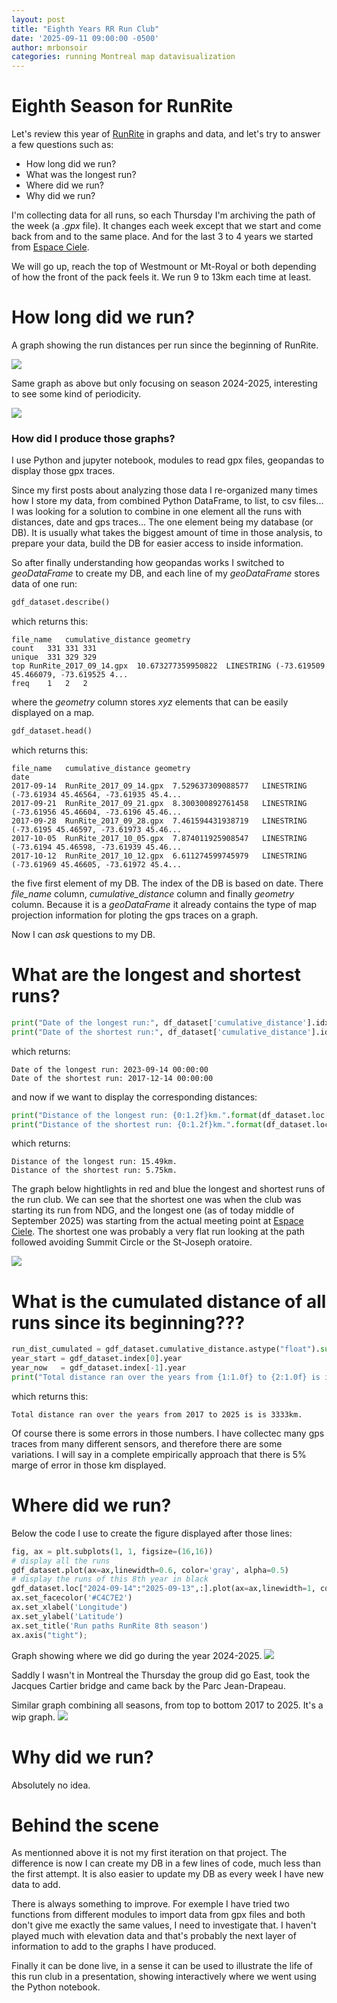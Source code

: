```yaml
---
layout: post
title: "Eighth Years RR Run Club"
date: '2025-09-11 09:00:00 -0500'
author: mrbonsoir
categories: running Montreal map datavisualization
---
```


# Eighth Season for RunRite 

Let's review this year of [RunRite][runrite-link] in graphs and data, and let's try to answer a few questions such as:
+ How long did we run?
+ What was the longest run?
+ Where did we run?
+ Why did we run?

I'm collecting data for all runs, so each Thursday I'm archiving the path of the week (a *.gpx* file). It changes each week except that we start and come back from and to the same place. And for the last 3 to 4 years we started from [Espace Ciele][ciele-link]. 

We will go up, reach the top of Westmount or Mt-Royal or both depending of how the front of the pack feels it. We run 9 to 13km each time at least.

# How long did we run?
A graph showing the run distances per run since the beginning of RunRite.

![](/data/graph_milleage_by_season.png)

Same graph as above but only focusing on season 2024-2025, interesting to see some kind of periodicity. 

![](/data/graph_milleage_8th_season.png)


### How did I produce those graphs?
I use Python and jupyter notebook, modules to read gpx files, geopandas to display those gpx traces.

Since my first posts about analyzing those data I re-organized many times how I store my data, from combined Python DataFrame, to list, to csv files... I was looking for a solution to combine in one element all the runs with distances, date and gps traces... The one element being my database (or DB). It is usually what takes the biggest amount of time in those analysis, to prepare your data, build the DB for easier access to inside information.

So after finally understanding how geopandas works I switched to *geoDataFrame* to create my DB, and each line of my *geoDataFrame* stores data of one run:
```python
gdf_dataset.describe()
```
which returns this:
```
file_name	cumulative_distance	geometry
count	331	331	331
unique	331	329	329
top	RunRite_2017_09_14.gpx	10.673277359950822	LINESTRING (-73.619509 45.466079, -73.619525 4...
freq	1	2	2
```
where the *geometry* column stores *xyz* elements that can be easily displayed on a map.

```python
gdf_dataset.head()
```
which returns this:

```
file_name	cumulative_distance	geometry
date			
2017-09-14	RunRite_2017_09_14.gpx	7.529637309088577	LINESTRING (-73.61934 45.46564, -73.61935 45.4...
2017-09-21	RunRite_2017_09_21.gpx	8.300300892761458	LINESTRING (-73.61956 45.46604, -73.6196 45.46...
2017-09-28	RunRite_2017_09_28.gpx	7.461594431938719	LINESTRING (-73.6195 45.46597, -73.61973 45.46...
2017-10-05	RunRite_2017_10_05.gpx	7.874011925908547	LINESTRING (-73.6194 45.46598, -73.61939 45.46...
2017-10-12	RunRite_2017_10_12.gpx	6.611274599745979	LINESTRING (-73.61969 45.46605, -73.61972 45.4...
```
the five first element of my DB. The index of the DB is based on date. There *file_name* column, *cumulative_distance* column and finally *geometry* column. Because it is a *geoDataFrame* it already contains the type of map projection information for ploting the gps traces on a graph.

Now I can *ask* questions to my DB.

# What are the longest and shortest runs?
```python
print("Date of the longest run:", df_dataset['cumulative_distance'].idxmax())
print("Date of the shortest run:", df_dataset['cumulative_distance'].idxmin())
```
which returns:
```
Date of the longest run: 2023-09-14 00:00:00
Date of the shortest run: 2017-12-14 00:00:00
```
and now if we want to display the corresponding distances:
```python
print("Distance of the longest run: {0:1.2f}km.".format(df_dataset.loc["2023-09-14"]['cumulative_distance']))
print("Distance of the shortest run: {0:1.2f}km.".format(df_dataset.loc["2017-12-14"]['cumulative_distance']))
```
which returns:
```
Distance of the longest run: 15.49km.
Distance of the shortest run: 5.75km.
```

The graph below hightlights in red and blue the longest and shortest runs of the run club. We can see that the shortest one was when the club was starting its run from NDG, and the longest one (as of today middle of September 2025) was starting from the actual meeting point at [Espace Ciele][ciele-link]. The shortest one was probably a very flat run looking at the path followed avoiding Summit Circle or the St-Joseph oratoire.

![](/data/graph_longest_shortest_runs.png)


# What is the cumulated distance of all runs since its beginning???
```python
run_dist_cumulated = gdf_dataset.cumulative_distance.astype("float").sum()
year_start = gdf_dataset.index[0].year
year_now   = gdf_dataset.index[-1].year
print("Total distance ran over the years from {1:1.0f} to {2:1.0f} is is {0:1.0f}km.".format(run_dist_cumulated,year_start,year_now))
```

which returns this:
```
Total distance ran over the years from 2017 to 2025 is is 3333km.
```

Of course there is some errors in those numbers. I have collectec many gps traces from many different sensors, and therefore there are some variations. I will say in a complete empirically approach that there is 5% marge of error in those km displayed.


# Where did we run?

Below the code I use to create the figure displayed after those lines:
```python
fig, ax = plt.subplots(1, 1, figsize=(16,16))
# display all the runs
gdf_dataset.plot(ax=ax,linewidth=0.6, color='gray', alpha=0.5)
# display the runs of this 8th year in black
gdf_dataset.loc["2024-09-14":"2025-09-13",:].plot(ax=ax,linewidth=1, color='black')#'#88B04B')
ax.set_facecolor('#C4C7E2') 
ax.set_xlabel('Longitude')
ax.set_ylabel('Latitude')
ax.set_title('Run paths RunRite 8th season')
ax.axis("tight");
```

Graph showing where we did go during the year 2024-2025.
![](/data/graph_all_run_8th_season.png)

Saddly I wasn't in Montreal the Thursday the group did go East, took the Jacques Cartier bridge and came back by the Parc Jean-Drapeau.

Similar graph combining all seasons, from top to bottom 2017 to 2025. It's a wip graph.
![](/data/graph_all_seasons.png)

# Why did we run?

Absolutely no idea.

# Behind the scene

As mentionned above it is not my first iteration on that project. The difference is now I can create my DB in a few lines of code, much less than the first attempt. It is also easier to update my DB as every week I have new data to add.

There is always something to improve. For exemple I have tried two functions from different modules to import data from gpx files and both don't give me exactly the same values, I need to investigate that. I haven't played much with elevation data and that's probably the next layer of information to add to the graphs I have produced.

Finally it can be done live, in a sense it can be used to illustrate the life of this run club in a presentation, showing interactively where we went using the Python notebook.

[ciele-link]:https://ca.cieleathletics.com/pages/espace"
[runrite-link]:https://www.instagram.com/runritemtl
